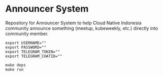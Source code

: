 # Announcer System
Repository for Announcer System to help Cloud Native Indonesia community announce something (meetup, kubeweekly, etc.) directly into community member.

```
export USERNAME=""
export PASSWORD=""
export TELEGRAM_TOKEN=""
export TELEGRAM_CHATID=""

make deps
make run
```

